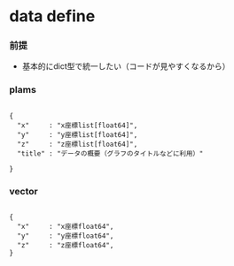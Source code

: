 # data define

### 前提
- 基本的にdict型で統一したい（コードが見やすくなるから）

### plams
```

{
  "x"     : "x座標list[float64]",
  "y"     : "y座標list[float64]",
  "z"     : "z座標list[float64]",
  "title" : "データの概要（グラフのタイトルなどに利用）"

}

```

### vector

```

{
  "x"     : "x座標float64",
  "y"     : "y座標float64",
  "z"     : "z座標float64",
}
```
